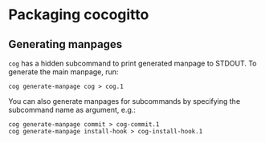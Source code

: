 # Packaging cocogitto

## Generating manpages

`cog` has a hidden subcommand to print generated manpage to STDOUT. To generate the main manpage, run:

```
cog generate-manpage cog > cog.1
```

You can also generate manpages for subcommands by specifying the subcommand name as argument, e.g.:

```
cog generate-manpage commit > cog-commit.1
cog generate-manpage install-hook > cog-install-hook.1
```
